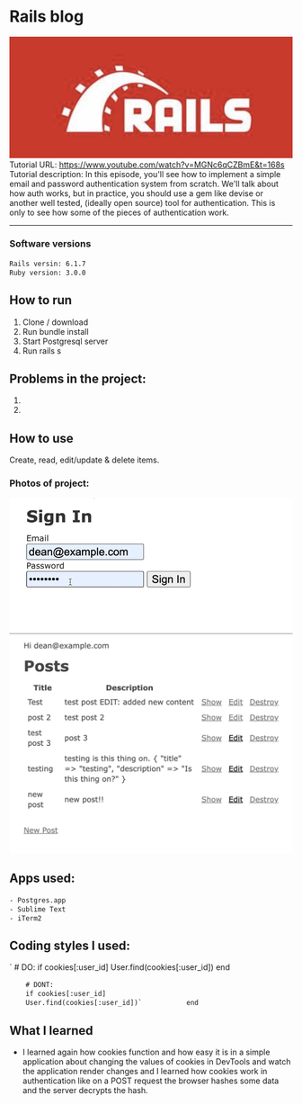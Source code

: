 #  Rails blog
![](/app/assets/images/header.png)
Tutorial URL: https://www.youtube.com/watch?v=MGNc6qCZBmE&t=168s
Tutorial description: In this episode, you'll see how to implement a simple email and password authentication system from scratch. We'll talk about how auth works, but in practice, you should use a gem like devise or another well tested, (ideally open source) tool for authentication. This is only to see how some of the pieces of authentication work. 

___________

### Software versions
	Rails versin: 6.1.7 
	Ruby version: 3.0.0

## How to run 
1. Clone / download
2. Run bundle install
3. Start Postgresql server
4. Run rails s


## Problems in the project:
1.
2.

## How to use
Create, read, edit/update & delete items.

### Photos of project:
![](/app/assets/images/blog_rails.gif)
![](/app/assets/images/blog_rails_.png)

## Apps used:
	- Postgres.app
    - Sublime Text
    - iTerm2
## Coding styles I used:

`		# DO: 
			if cookies[:user_id]
				User.find(cookies[:user_id])
			end

		# DONT: 
		if cookies[:user_id]
		User.find(cookies[:user_id])`			end

	

## What I learned

- I learned again how cookies function and how easy it is in a simple application about changing the values of cookies in DevTools and watch the application render changes and I learned how cookies work in authentication like on a POST request the browser hashes some data and the server decrypts the hash.